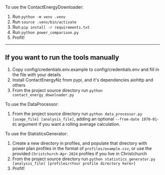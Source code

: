To use the ContactEnergyDownloader:

1. Run `python -m venv .venv`
2. Run `source .venv/bin/activate`
3. Run `pip install -r requirements.txt`
4. Run `python power_comparison.py`
5. Profit!

---

## If you want to run the tools manually

1. Copy config/credentials.env.example to config/credentials.env and fill in the file with your details
2. Install ContactEnergyNz from pypi, and it's dependencies aiohttp and others
3. From the project source directory run `python contact_energy_downloader.py`

To use the DataProcessor:

1. From the project source directory run `python data_processor.py [usage_file] [analysis_file]`, adding an optional
   `--from-date 1970-01-01` argument if you want a rolling average calculation.

To use the StatisticsGenerator:

1. Create a new directory in profiles, and populate that directory with power plan profiles in the
   format of `profiles/example.csv`, or use the provided `Christchurch-Apr-2024` profiles if you live in
   Christchurch
2. From the project source directory run `python statistics_generator.py [analysis_file] [profiles/<Your profile directory here>]`
3. Profit!
